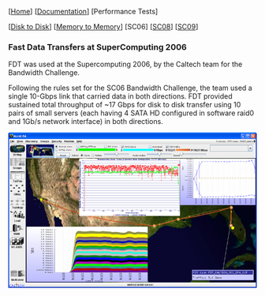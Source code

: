 [[Home](index.md)]   [[Documentation](doc-fdt-ddcopy.md)]   [Performance Tests]

[[Disk to Disk](perf-disk-to-disk.md)]   [[Memory to Memory](perf-memory-to-memory.md)]   [SC06]   [[SC08](perf-sc08.md)]   [[SC09](perf-sc09.md)]

### Fast Data Transfers at SuperComputing 2006
FDT was used at the Supercomputing 2006, by the Caltech team for the Bandwidth Challenge.

Following the rules set for the SC06 Bandwidth Challenge, the team used a single 10-Gbps link that carried data in both directions. FDT provided sustained total throughput of ~17 Gbps for disk to disk transfer using 10 pairs of small servers (each having 4 SATA HD configured in software raid0 and 1Gb/s network interface) in both directions.

![SC06](/img/SC06.png)
